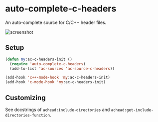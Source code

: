 # auto-complete-c-headers

An auto-complete source for C/C++ header files.

![screenshot](https://raw.github.com/mooz/auto-complete-c-headers/images/screenshot.png "Completing project-specific header files")

## Setup

```lisp
(defun my:ac-c-headers-init ()
  (require 'auto-complete-c-headers)
  (add-to-list 'ac-sources 'ac-source-c-headers))

(add-hook 'c++-mode-hook 'my:ac-c-headers-init)
(add-hook 'c-mode-hook 'my:ac-c-headers-init)
```

## Customizing

See docstrings of `achead:include-directories` and `achead:get-include-directories-function`.
